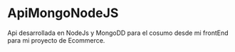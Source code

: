 # ApiMongoNodeJS
Api desarrollada en NodeJs y MongoDD para el cosumo desde mi frontEnd para mi proyecto de Ecommerce.
